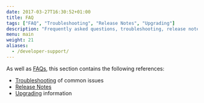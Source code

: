 ```yaml
---
date: 2017-03-27T16:30:52+01:00
title: FAQ
tags: ["FAQ", "Troubleshooting", "Release Notes", "Upgrading"]
description: "Frequently asked questions, troubleshooting, release notes and upgrading information for your Tyk installation"
menu: main
weight: 21
aliases:
  - /developer-support/
---
```


As well as [FAQs](/docs/frequently-asked-questions/faq/), this section contains the following references:

* [Troubleshooting](/docs/troubleshooting/) of common issues
* [Release Notes](/docs/release-notes/)
* [Upgrading](/docs/upgrading-tyk/) information